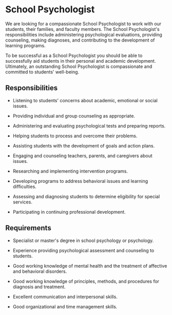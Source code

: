 # School Psychologist

We are looking for a compassionate School Psychologist to work with our students, their families, and faculty members. The School Psychologist's responsibilities include administering psychological evaluations, providing counseling, making diagnoses, and contributing to the development of learning programs.

To be successful as a School Psychologist you should be able to successfully aid students in their personal and academic development. Ultimately, an outstanding School Psychologist is compassionate and committed to students' well-being.

## Responsibilities

* Listening to students' concerns about academic, emotional or social issues.

* Providing individual and group counseling as appropriate.

* Administering and evaluating psychological tests and preparing reports.

* Helping students to process and overcome their problems.

* Assisting students with the development of goals and action plans.

* Engaging and counseling teachers, parents, and caregivers about issues.

* Researching and implementing intervention programs.

* Developing programs to address behavioral issues and learning difficulties.

* Assessing and diagnosing students to determine eligibility for special services.

* Participating in continuing professional development.

## Requirements

* Specialist or master's degree in school psychology or psychology.

* Experience providing psychological assessment and counseling to students.

* Good working knowledge of mental health and the treatment of affective and behavioral disorders.

* Good working knowledge of principles, methods, and procedures for diagnosis and treatment.

* Excellent communication and interpersonal skills.

* Good organizational and time management skills.

